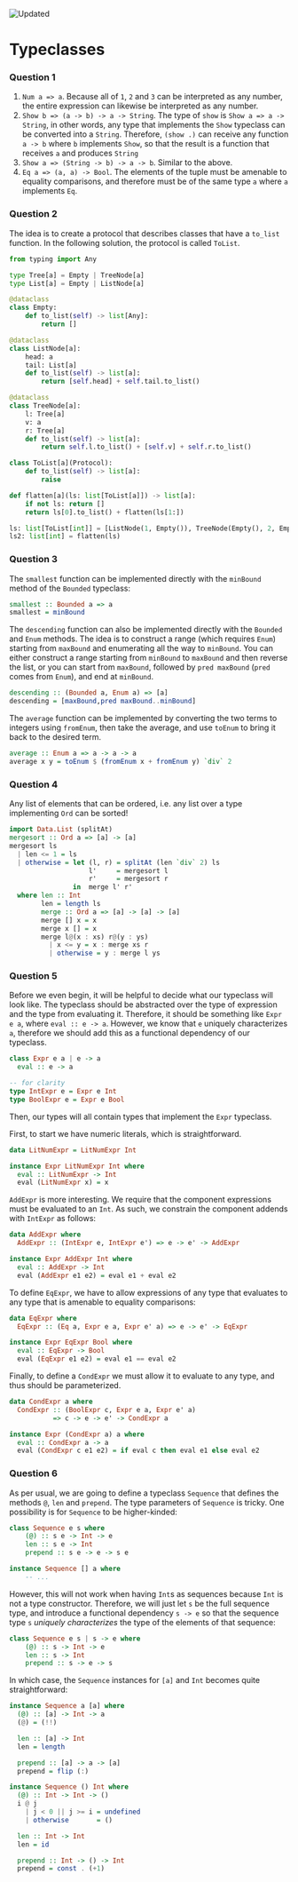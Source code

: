 ![Updated][update-shield]

# Typeclasses

### Question 1
1.  `Num a => a`. Because all of `1`, `2` and `3` can be interpreted as any number, the entire expression can likewise be interpreted as any number.
2.  `Show b => (a -> b) -> a -> String`. The type of `show` is `Show a => a -> String`, in other words, any type that implements the `Show` typeclass can be converted into a `String`. Therefore, `(show .)` can receive any function `a -> b` where `b` implements `Show`, so that the result is a function that receives `a` and produces `String`
3.  `Show a => (String -> b) -> a -> b`. Similar to the above.
4. `Eq a => (a, a) -> Bool`. The elements of the tuple must be amenable to equality comparisons, and therefore must be of the same type `a` where `a` implements `Eq`. 

### Question 2
The idea is to create a protocol that describes classes that
have a `to_list` function. In the following solution, the
protocol is called `ToList`.

``` python
from typing import Any

type Tree[a] = Empty | TreeNode[a]
type List[a] = Empty | ListNode[a]

@dataclass
class Empty:
    def to_list(self) -> list[Any]:
        return []

@dataclass
class ListNode[a]:
    head: a
    tail: List[a]
    def to_list(self) -> list[a]:
        return [self.head] + self.tail.to_list()

@dataclass
class TreeNode[a]:
    l: Tree[a]
    v: a
    r: Tree[a]
    def to_list(self) -> list[a]:
        return self.l.to_list() + [self.v] + self.r.to_list()

class ToList[a](Protocol):
    def to_list(self) -> list[a]:
        raise

def flatten[a](ls: list[ToList[a]]) -> list[a]:
    if not ls: return []
    return ls[0].to_list() + flatten(ls[1:])

ls: list[ToList[int]] = [ListNode(1, Empty()), TreeNode(Empty(), 2, Empty())]
ls2: list[int] = flatten(ls)
```

### Question 3
The `smallest` function can be implemented directly with the `minBound` method of the `Bounded` typeclass:
```haskell
smallest :: Bounded a => a 
smallest = minBound
```
The `descending` function can also be implemented directly with the `Bounded` and `Enum` methods. The idea is to construct a range (which requires `Enum`) starting from `maxBound` and enumerating all the way to `minBound`. You can either construct a range starting from `minBound` to `maxBound` and then reverse the list, or you can start from `maxBound`, followed by `pred maxBound` (`pred` comes from `Enum`), and end at `minBound`.

```haskell
descending :: (Bounded a, Enum a) => [a]
descending = [maxBound,pred maxBound..minBound]
```

The `average` function can be implemented by converting the two terms to integers using `fromEnum`, then take the average, and use `toEnum` to bring it back to the desired term.

```haskell
average :: Enum a => a -> a -> a
average x y = toEnum $ (fromEnum x + fromEnum y) `div` 2
```
 

### Question 4
Any list of elements that can be ordered, i.e. any list over a type implementing `Ord` can be sorted!

``` haskell
import Data.List (splitAt)
mergesort :: Ord a => [a] -> [a]
mergesort ls 
  | len <= 1 = ls
  | otherwise = let (l, r) = splitAt (len `div` 2) ls
                    l'     = mergesort l
                    r'     = mergesort r
                in  merge l' r'
  where len :: Int
        len = length ls
        merge :: Ord a => [a] -> [a] -> [a]
        merge [] x = x
        merge x [] = x
        merge l@(x : xs) r@(y : ys)
          | x <= y = x : merge xs r
          | otherwise = y : merge l ys
```

### Question 5
Before we even begin, it will be helpful to decide what
our typeclass will look like. The typeclass should be abstracted over
the type of expression and the type from evaluating it. Therefore, it
should be something like `Expr e a`, where
`eval :: e -> a`. However, we know that `e` uniquely
characterizes `a`, therefore we should add this as a
functional dependency of our typeclass.

``` haskell
class Expr e a | e -> a
  eval :: e -> a

-- for clarity
type IntExpr e = Expr e Int
type BoolExpr e = Expr e Bool
```

Then, our types will all contain types that implement the
`Expr` typeclass.

First, to start we have numeric literals, which is straightforward.

``` haskell
data LitNumExpr = LitNumExpr Int

instance Expr LitNumExpr Int where
  eval :: LitNumExpr -> Int
  eval (LitNumExpr x) = x
```

`AddExpr` is more interesting. We require that the component
expressions must be evaluated to an `Int`. As such, we
constrain the component addends with `IntExpr` as follows:

``` haskell
data AddExpr where
  AddExpr :: (IntExpr e, IntExpr e') => e -> e' -> AddExpr

instance Expr AddExpr Int where
  eval :: AddExpr -> Int
  eval (AddExpr e1 e2) = eval e1 + eval e2
```

To define `EqExpr`, we have to allow expressions of any type
that evaluates to any type that is amenable to equality comparisons:

``` haskell
data EqExpr where
  EqExpr :: (Eq a, Expr e a, Expr e' a) => e -> e' -> EqExpr

instance Expr EqExpr Bool where
  eval :: EqExpr -> Bool
  eval (EqExpr e1 e2) = eval e1 == eval e2
```

Finally, to define a `CondExpr` we must allow it to evaluate
to any type, and thus should be parameterized.

``` haskell
data CondExpr a where
  CondExpr :: (BoolExpr c, Expr e a, Expr e' a) 
           => c -> e -> e' -> CondExpr a

instance Expr (CondExpr a) a where
  eval :: CondExpr a -> a
  eval (CondExpr c e1 e2) = if eval c then eval e1 else eval e2
```
### Question 6
As per usual, we are going to define a typeclass `Sequence` that defines the methods `@`, `len` and `prepend`. The type parameters of `Sequence` is tricky. One possibility is for `Sequence` to be higher-kinded:

```haskell
class Sequence e s where
    (@) :: s e -> Int -> e
    len :: s e -> Int
    prepend :: s e -> e -> s e

instance Sequence [] a where
    -- ...
```
However, this will not work when having `Int`s as sequences because `Int` is not a type constructor. Therefore, we will just let `s` be the full sequence type, and introduce a functional dependency `s -> e` so that the sequence type `s` _uniquely characterizes_ the type of the elements of that sequence:
```haskell
class Sequence e s | s -> e where
    (@) :: s -> Int -> e
    len :: s -> Int
    prepend :: s -> e -> s
```

In which case, the `Sequence` instances for `[a]` and `Int` becomes quite straightforward:

```haskell
instance Sequence a [a] where
  (@) :: [a] -> Int -> a
  (@) = (!!)

  len :: [a] -> Int
  len = length

  prepend :: [a] -> a -> [a]
  prepend = flip (:)

instance Sequence () Int where
  (@) :: Int -> Int -> ()
  i @ j 
    | j < 0 || j >= i = undefined
    | otherwise       = ()

  len :: Int -> Int
  len = id

  prepend :: Int -> () -> Int
  prepend = const . (+1)
```

[update-shield]: https://img.shields.io/badge/LAST%20UPDATED-26%20OCT%202024-57ffd8?style=for-the-badge
